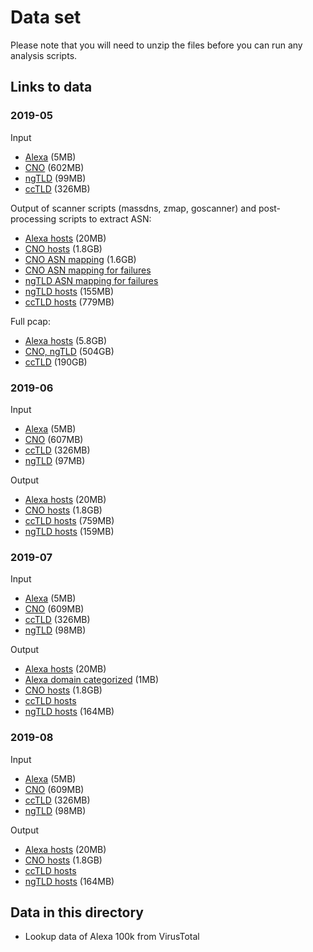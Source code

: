 # Data set

Please note that you will need to unzip the files before you can run any analysis scripts.

## Links to data

### 2019-05

Input
- [Alexa](https://tls13-evolution.sfo2.digitaloceanspaces.com/active-scans/outputs/2019-05/1556701596_alexa.domain.sortu+2ld.csv.gz) (5MB)
- [CNO](https://tls13-evolution.sfo2.digitaloceanspaces.com/active-scans/outputs/2019-05/1556701596_cno.domain.sortu.csv.gz) (602MB)
- [ngTLD](https://tls13-evolution.sfo2.digitaloceanspaces.com/active-scans/outputs/2019-05/1556701596_czdsnonet.domain.sortu.csv.gz) (99MB)
- [ccTLD](https://tls13-evolution.sfo2.digitaloceanspaces.com/active-scans/outputs/2019-05/1556944522_cctld.domain.sortu+2ld.csv.gz) (326MB)

Output of scanner scripts (massdns, zmap, goscanner) and post-processing scripts to extract ASN:
- [Alexa hosts](https://tls13-evolution.sfo2.digitaloceanspaces.com/active-scans/outputs/2019-05/1556701596_alexa.domain.sortu+2ld.csv.massdns.onlyrr.ipdomain.wlip.wldomains.prefixed.sortu.shuf.zmap.ip.sortu.joined.goscanner.hosts.csv.gz) (20MB)
- [CNO hosts](https://tls13-evolution.sfo2.digitaloceanspaces.com/active-scans/outputs/2019-05/1556701596_cno.domain.sortu.csv.massdns.onlyrr.ipdomain.wlip.wldomains.prefixed.sortu.shuf.zmap.ip.sortu.joined.goscanner.hosts.csv.gz) (1.8GB)
- [CNO ASN mapping](https://tls13-evolution.sfo2.digitaloceanspaces.com/active-scans/outputs/2019-05/1556701596_cno.domain.sortu.csv.massdns.onlyrr.ipdomain.wlip.wldomains.prefixed.sortu.shuf.zmap.ip.sortu.joined.goscanner.hosts.asn.csv.gz) (1.6GB)
- [CNO ASN mapping for failures](https://tls13-evolution.sfo2.digitaloceanspaces.com/active-scans/outputs/2019-05/1556701596_cno.domain.sortu.csv.massdns.onlyrr.ipdomain.wlip.wldomains.prefixed.sortu.shuf.zmap.ip.sortu.joined.goscanner.hosts.otherfailure.asn.csv.gz)
- [ngTLD ASN mapping for failures](https://tls13-evolution.sfo2.digitaloceanspaces.com/active-scans/outputs/2019-05/1556701596_czdsnonet.domain.sortu.csv.massdns.onlyrr.ipdomain.wlip.wldomains.prefixed.sortu.shuf.zmap.ip.sortu.joined.goscanner.hosts.handshakefailure.asn.csv.gz)
- [ngTLD hosts](https://tls13-evolution.sfo2.digitaloceanspaces.com/active-scans/outputs/2019-05/1556701596_czdsnonet.domain.sortu.csv.massdns.onlyrr.ipdomain.wlip.wldomains.prefixed.sortu.shuf.zmap.ip.sortu.joined.goscanner.hosts.csv.gz) (155MB)
- [ccTLD hosts](https://tls13-evolution.sfo2.digitaloceanspaces.com/active-scans/outputs/2019-05/1556944522_cctld.domain.sortu+2ld.csv.massdns.onlyrr.ipdomain.wlip.wldomains.prefixed.sortu.shuf.zmap.ip.sortu.joined.goscanner.hosts.csv.gz) (779MB)

Full pcap:
- [Alexa hosts](https://tls13-evolution.sfo2.digitaloceanspaces.com/active-scans/outputs/2019-05/1556701596_alexa.domain.sortu+2ld.csv.massdns.onlyrr.ipdomain.wlip.wldomains.prefixed.sortu.shuf.zmap.ip.sortu.joined.goscanner.tcpdump.pcap) (5.8GB)
- [CNO, ngTLD](https://tls13-evolution.sfo2.digitaloceanspaces.com/active-scans/outputs/2019-05/1556701596_domains.csv.massdns.onlyrr.ipdomain.wlip.wldomains.prefixed.sortu.shuf.zmap.ip.sortu.joined.goscanner.tcpdump.pcap) (504GB)
- [ccTLD](https://tls13-evolution.sfo2.digitaloceanspaces.com/active-scans/outputs/2019-05/1556944522_cctld.domain.sortu+2ld.csv.massdns.onlyrr.ipdomain.wlip.wldomains.prefixed.sortu.shuf.zmap.ip.sortu.joined.goscanner.tcpdump.pcap) (190GB)

### 2019-06

Input
- [Alexa](https://tls13-evolution.sfo2.digitaloceanspaces.com/active-scans/outputs/2019-06/1559534698_alexa.domain.sortu+2ld.csv.gz) (5MB)
- [CNO](https://tls13-evolution.sfo2.digitaloceanspaces.com/active-scans/outputs/2019-06/1559534698_cno.domain.sortu.csv.gz) (607MB)
- [ccTLD](https://tls13-evolution.sfo2.digitaloceanspaces.com/active-scans/outputs/2019-06/1559273373_cctld.domain.sortu+2ld.csv.gz) (326MB)
- [ngTLD](https://tls13-evolution.sfo2.digitaloceanspaces.com/active-scans/outputs/2019-06/1559534698_czdsnonet.domain.sortu.csv.gz) (97MB)

Output
- [Alexa hosts](https://tls13-evolution.sfo2.digitaloceanspaces.com/active-scans/outputs/2019-06/1559534698_alexa.domain.sortu+2ld.csv.massdns.onlyrr.ipdomain.wlip.wldomains.prefixed.sortu.shuf.zmap.ip.sortu.joined.goscanner.hosts.csv.gz) (20MB)
- [CNO hosts](https://tls13-evolution.sfo2.digitaloceanspaces.com/active-scans/outputs/2019-06/1559534698_cno.domain.sortu.csv.massdns.onlyrr.ipdomain.wlip.wldomains.prefixed.sortu.shuf.zmap.ip.sortu.joined.goscanner.hosts.csv.gz) (1.8GB)
- [ccTLD hosts](https://tls13-evolution.sfo2.digitaloceanspaces.com/active-scans/outputs/2019-06/1559273373_cctld.domain.sortu+2ld.csv.massdns.onlyrr.ipdomain.wlip.wldomains.prefixed.sortu.shuf.zmap.ip.sortu.joined.goscanner.hosts.csv.gz) (759MB)
- [ngTLD hosts](https://tls13-evolution.sfo2.digitaloceanspaces.com/active-scans/outputs/2019-06/1559534698_czdsnonet.domain.sortu.csv.massdns.onlyrr.ipdomain.wlip.wldomains.prefixed.sortu.shuf.zmap.ip.sortu.joined.goscanner.hosts.csv.gz) (159MB)

### 2019-07

Input
- [Alexa](https://tls13-evolution.sfo2.digitaloceanspaces.com/active-scans/outputs/2019-07/1562135339_alexa.domain.sortu+2ld.csv.gz) (5MB)
- [CNO](https://tls13-evolution.sfo2.digitaloceanspaces.com/active-scans/outputs/2019-07/1562135339_cno.domain.sortu.csv.gz) (609MB)
- [ccTLD](https://tls13-evolution.sfo2.digitaloceanspaces.com/active-scans/outputs/2019-07/1562135339_cctld.domain.sortu+2ld.csv.gz) (326MB)
- [ngTLD](https://tls13-evolution.sfo2.digitaloceanspaces.com/active-scans/outputs/2019-07/1562135339_czdsnonet.domain.sortu.csv.gz) (98MB)

Output
- [Alexa hosts](https://tls13-evolution.sfo2.digitaloceanspaces.com/active-scans/outputs/2019-07/1562135339_alexa.domain.sortu+2ld.csv.massdns.onlyrr.ipdomain.wlip.wldomains.prefixed.sortu.shuf.zmap.ip.sortu.joined.goscanner.hosts.csv.gz) (20MB)
- [Alexa domain categorized](https://tls13-evolution.sfo2.digitaloceanspaces.com/active-scans/outputs/2019-07/1562135339_alexa.domain.sortu+2ld.csv.massdns.onlyrr.ipdomain.wlip.wldomains.prefixed.sortu.shuf.zmap.ip.sortu.joined.goscanner.hosts.top.100000.vtmapped.csv.gz) (1MB)
- [CNO hosts](https://tls13-evolution.sfo2.digitaloceanspaces.com/active-scans/outputs/2019-07/1562135339_cno.domain.sortu.csv.massdns.onlyrr.ipdomain.wlip.wldomains.prefixed.sortu.shuf.zmap.ip.sortu.joined.goscanner.hosts.csv.gz) (1.8GB)
- [ccTLD hosts](https://tls13-evolution.sfo2.digitaloceanspaces.com/active-scans/outputs/2019-07/1562135339_cctld.domain.sortu+2ld.csv.massdns.onlyrr.ipdomain.wlip.wldomains.prefixed.sortu.shuf.zmap.ip.sortu.joined.goscanner.hosts.csv.gz)
- [ngTLD hosts](https://tls13-evolution.sfo2.digitaloceanspaces.com/active-scans/outputs/2019-07/1562135339_czdsnonet.domain.sortu.csv.massdns.onlyrr.ipdomain.wlip.wldomains.prefixed.sortu.shuf.zmap.ip.sortu.joined.goscanner.hosts.csv.gz) (164MB)

### 2019-08

Input
- [Alexa](https://tls13-evolution.sfo2.digitaloceanspaces.com/active-scans/outputs/2019-08/1564627018_alexa.domain.sortu+2ld.csv.gz) (5MB)
- [CNO](https://tls13-evolution.sfo2.digitaloceanspaces.com/active-scans/outputs/2019-08/1564651686_cno.domain.sortu.csv.gz) (609MB)
- [ccTLD](https://tls13-evolution.sfo2.digitaloceanspaces.com/active-scans/outputs/2019-08/1564627018_cctld.domain.sortu+2ld.csv.gz) (326MB)
- [ngTLD](https://tls13-evolution.sfo2.digitaloceanspaces.com/active-scans/outputs/2019-08/1564651686_czdsnonet.domain.sortu.csv.gz) (98MB)

Output
- [Alexa hosts](https://tls13-evolution.sfo2.digitaloceanspaces.com/active-scans/outputs/2019-08/1564627018_alexa.domain.sortu+2ld.csv.massdns.onlyrr.ipdomain.wlip.wldomains.prefixed.sortu.shuf.zmap.ip.sortu.joined.goscanner.hosts.csv.gz) (20MB)
- [CNO hosts](https://tls13-evolution.sfo2.digitaloceanspaces.com/active-scans/outputs/2019-08/1564651686_cno.domain.sortu.csv.massdns.onlyrr.ipdomain.wlip.wldomains.prefixed.sortu.shuf.zmap.ip.sortu.joined.goscanner.hosts.csv.gz) (1.8GB)
- [ccTLD hosts](https://tls13-evolution.sfo2.digitaloceanspaces.com/active-scans/outputs/2019-08/1564627018_cctld.domain.sortu+2ld.csv.massdns.onlyrr.ipdomain.wlip.wldomains.prefixed.sortu.shuf.zmap.ip.sortu.joined.goscanner.hosts.csv.gz)
- [ngTLD hosts](https://tls13-evolution.sfo2.digitaloceanspaces.com/active-scans/outputs/2019-08/1564651686_czdsnonet.domain.sortu.csv.massdns.onlyrr.ipdomain.wlip.wldomains.prefixed.sortu.shuf.zmap.ip.sortu.joined.goscanner.hosts.csv.gz) (164MB)


## Data in this directory

- Lookup data of Alexa 100k from VirusTotal
